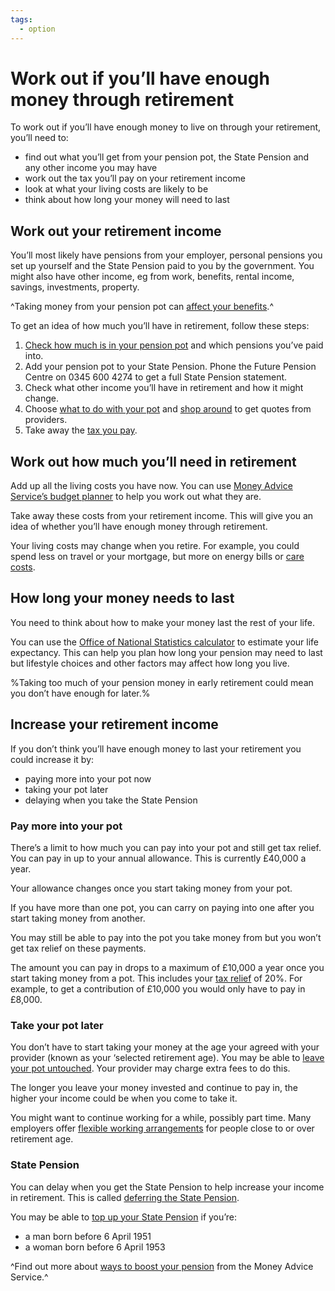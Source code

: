 ```yaml
---
tags:
  - option
---
```


# Work out if you’ll have enough money through retirement

To work out if you’ll have enough money to live on through your retirement, you’ll need to:

- find out what you’ll get from your pension pot, the State Pension and any other income you may have
- work out the tax you’ll pay on your retirement income
- look at what your living costs are likely to be
- think about how long your money will need to last 

## Work out your retirement income

You’ll most likely have pensions from your employer, personal pensions you set up yourself and the State Pension paid to you by the government. You might also have other income, eg from work, benefits, rental income, savings, investments, property.

^Taking money from your pension pot can [affect your benefits](/benefits).^

To get an idea of how much you’ll have in retirement, follow these steps:

1. [Check how much is in your pension pot](/pension-pot-value) and which pensions you’ve paid into. 
2. Add your pension pot to your State Pension. Phone the Future Pension Centre on 0345 600 4274 to get a full State Pension statement.
3. Check what other income you’ll have in retirement and how it might change.
4. Choose [what to do with your pot](/pension-pot-options) and [shop around](/shop-around) to get quotes from providers.
5. Take away the [tax you pay](/tax).

## Work out how much you’ll need in retirement

Add up all the living costs you have now. You can use [Money Advice Service’s budget planner](https://www.moneyadviceservice.org.uk/en/tools/budget-planner) to help you work out what they are. 

Take away these costs from your retirement income. This will give you an idea of whether you’ll have enough money through retirement.

Your living costs may change when you retire. For example, you could spend less on travel or your mortgage, but more on energy bills or [care costs](care-costs).

## How long your money needs to last

You need to think about how to make your money last the rest of your life. 

You can use the [Office of National Statistics calculator](http://visual.ons.gov.uk/how-long-will-my-pension-need-to-last/) to estimate your life expectancy. This can help you plan how long your pension may need to last but lifestyle choices and other factors may affect how long you live. 

%Taking too much of your pension money in early retirement could mean you don’t have enough for later.%

## Increase your retirement income

If you don’t think you’ll have enough money to last your retirement you could increase it by:

- paying more into your pot now
- taking your pot later
- delaying when you take the State Pension

###  Pay more into your pot

There’s a limit to how much you can pay into your pot and still get tax relief. You can pay in up to your annual allowance. This is currently £40,000 a year.

Your allowance changes once you start taking money from your pot. 

If you have more than one pot, you can carry on paying into one after you start taking money from another. 

You may still be able to pay into the pot you take money from but you won’t get tax relief on these payments. 

The amount you can pay in drops to a maximum of £10,000 a year once you start taking money from a pot. This includes your [tax relief](https://www.gov.uk/tax-on-your-private-pension/pension-tax-relief) of 20%. For example, to get a contribution of £10,000 you would only have to pay in £8,000.

### Take your pot later

You don’t have to start taking your money at the age your agreed with your provider (known as your ‘selected retirement age). You may be able to [leave your pot untouched](/leave-pot-untouched). Your provider may charge extra fees to do this.

The longer you leave your money invested and continue to pay in, the higher your income could be when you come to take it.

You might want to continue working for a while, possibly part time. Many employers offer [flexible working arrangements](https://www.gov.uk/flexible-working) for people close to or over retirement age.

### State Pension

You can delay when you get the State Pension to help increase your income in retirement. This is called [deferring the State Pension](https://www.gov.uk/deferring-state-pension/what-you-may-get).

You may be able to [top up your State Pension](https://www.gov.uk/statepensiontopup) if you’re:

- a man born before 6 April 1951
- a woman born before 6 April 1953

^Find out more about [ways to boost your pension](https://www.moneyadviceservice.org.uk/en/articles/ways-to-boost-your-pension-in-the-run-up-to-retirement) from the Money Advice Service.^
